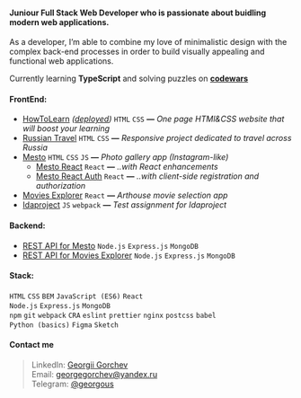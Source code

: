 #### Juniour Full Stack Web Developer who is passionate about buidling modern web applications. 
As a developer, I’m able to combine my love of minimalistic design with the complex back-end processes in order to build visually appealing and functional web applications.

Currently learning **TypeScript** and solving puzzles on **[codewars](https://www.codewars.com/)**

#### FrontEnd:
* [HowToLearn](https://github.com/GeoGeorgeous/how-to-learn) *([deployed](https://geogeorgeous.github.io/how-to-learn/))* `HTML` `CSS` **—** *One page HTMl&CSS website that will boost your learning*
* [Russian Travel](https://github.com/GeoGeorgeous/russian-travel) `HTML` `CSS` **—** *Responsive project dedicated to travel across Russia*
* [Mesto](https://github.com/GeoGeorgeous/mesto) `HTML` `CSS` `JS` **—** *Photo gallery app (Instagram-like)*
	- [Mesto React](https://github.com/GeoGeorgeous/mesto-react) `React` **—** *..with React enhancements*
	- [Mesto React Auth](https://github.com/GeoGeorgeous/react-mesto-auth) `React` **—** *..with client-side registration and authorization*
* [Movies Explorer](https://github.com/GeoGeorgeous/movies-explorer-frontend) `React` **—** *Arthouse movie selection app*
* [Idaproject](https://github.com/GeoGeorgeous/idaproject) `JS` `webpack` **—** *Test assignment for Idaproject*

#### Backend:
* [REST API for Mesto](https://github.com/GeoGeorgeous/express-mesto) `Node.js` `Express.js` `MongoDB`
* [REST API for Movies Explorer](https://github.com/GeoGeorgeous/movies-explorer-api) `Node.js` `Express.js` `MongoDB`

#### Stack:
`HTML` `CSS` `BEM` `JavaScript (ES6)` `React`\
`Node.js` `Express.js` `MongoDB`\
`npm` `git` `webpack` `CRA` `eslint` `prettier` `nginx` `postcss` `babel`\
`Python (basics)` `Figma` `Sketch`

#### Contact me
> LinkedIn: [Georgii Gorchev](https://www.linkedin.com/in/georgii-gorchev-605320213/)\
> Email: georgegorchev@yandex.ru\
> Telegram: [@georgous](https://t.me/georgous)

